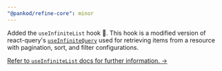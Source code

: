 ```yaml
---
"@pankod/refine-core": minor
---
```


Added the `useInfiniteList` hook 🥳. This hook is a modified version of react-query's [`useInfiniteQuery`](https://tanstack.com/query/latest/docs/react/guides/infinite-queries) used for retrieving items from a resource with pagination, sort, and filter configurations. 

[Refer to  `useInfiniteList` docs for further information. →](https://refine.dev/docs/api-reference/core/hooks/data/useInfiniteList/)